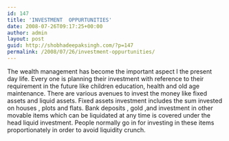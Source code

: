 ```yaml
---
id: 147
title: 'INVESTMENT  OPPURTUNITIES'
date: 2008-07-26T09:17:25+00:00
author: admin
layout: post
guid: http://shobhadeepaksingh.com/?p=147
permalink: /2008/07/26/investment-oppurtunities/
---
```

The wealth management has become the important aspect I the present day life. Every one is planning their investment with reference to their requirement in the future like children education, health and old age maintenance. There are various avenues to invest the money like fixed assets and liquid assets. Fixed assets investment includes the sum invested on houses , plots and flats. Bank deposits , gold ,and investment in other movable items which can be liquidated at any time is covered under the head liquid investment. People normally go in for investing in these items proportionately in order to avoid liquidity crunch.